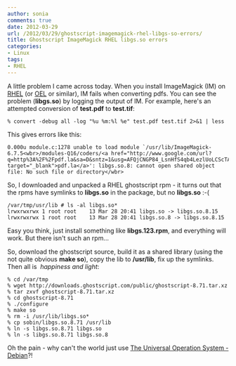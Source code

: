 ```yaml
---
author: sonia
comments: true
date: 2012-03-29
url: /2012/03/29/ghostscript-imagemagick-rhel-libgs-so-errors/
title: Ghostscript ImageMagick RHEL libgs.so errors
categories:
- Linux
tags:
- RHEL
---
```


A little problem I came across today. When you install ImageMagick (IM) on [RHEL](http://en.wikipedia.org/wiki/Red_Hat_Enterprise_Linux) (or [OEL](http://en.wikipedia.org/wiki/Oracle_Enterprise_Linux) or similar), IM fails when converting pdfs. You can see the problem (**libgs.so**) by logging the output of IM. For example, here's an attempted conversion of **test.pdf** to **test.tif**:

    
    % convert -debug all -log "%u %m:%l %e" test.pdf test.tif 2>&1 | less


This gives errors like this:

    
    0.000u module.c:1278 unable to load module `/usr/lib/ImageMagick-6.7.5<wbr>/modules-Q16/coders/<a href="http://www.google.com/url?q=http%3A%2F%2Fpdf.la&sa=D&sntz=1&usg=AFQjCNGP84_LsnHfS4qb4LezlUoLCScTAA" target="_blank">pdf.la</a>': libgs.so.8: cannot open shared object file: No such file or directory</wbr>


So, I downloaded and unpacked a RHEL ghostscript rpm - it turns out that the rpms have symlinks to **libgs.so** in the package, but no **libgs.so** :-(

    
    /var/tmp/usr/lib # ls -al libgs.so*
    lrwxrwxrwx 1 root root    13 Mar 28 20:41 libgs.so -> libgs.so.8.15
    lrwxrwxrwx 1 root root    13 Mar 28 20:41 libgs.so.8 -> libgs.so.8.15


Easy you think, just install something like **libgs.123.rpm**, and everything will work. But there isn't such an rpm...

So, download the ghostscript source, build it as a shared library (using the not quite obvious **make so**), copy the lib to **/usr/lib**, fix up the symlinks. Then all is  _happiness and light_:

    
    % cd /var/tmp
    % wget http://downloads.ghostscript.com/public/ghostscript-8.71.tar.xz
    % tar zxvf ghostscript-8.71.tar.xz
    % cd ghostscript-8.71
    % ./configure
    % make so
    % rm -i /usr/lib/libgs.so*
    % cp sobin/libgs.so.8.71 /usr/lib
    % ln -s libgs.so.8.71 libgs.so
    % ln -s libgs.so.8.71 libgs.so.8


Oh the pain - why can't the world just use [The Universal Operation System - Debian](http://www.debian.org/)?!
